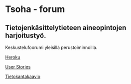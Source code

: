 # Tsoha - forum

## Tietojenkäsittelytieteen aineopintojen harjoitustyö.

Keskustelufoorumi yleisillä perustoiminnoilla.

[Heroku](https://tsoha-forum.herokuapp.com/)

[User Stories](documentation/user_stories.md)

[Tietokantakaavio](documentation/tietokantakaavio.pdf)

